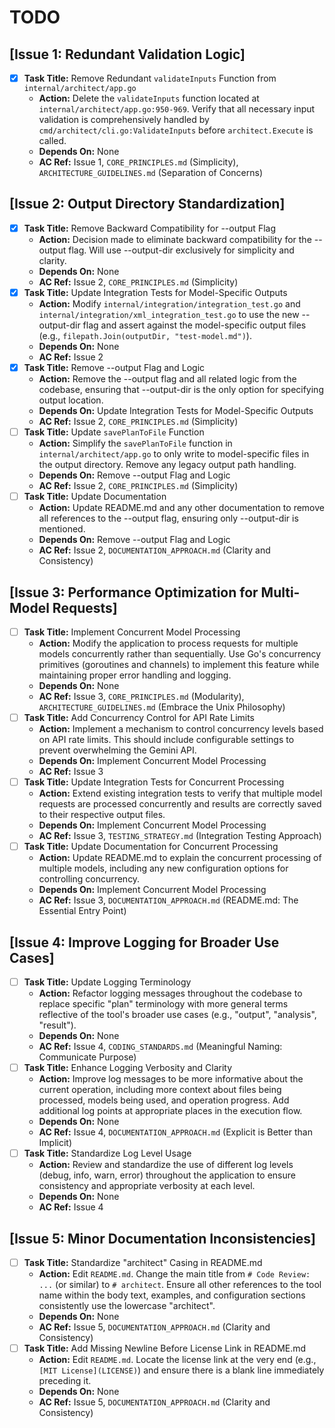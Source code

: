 # TODO

## [Issue 1: Redundant Validation Logic]
- [x] **Task Title:** Remove Redundant `validateInputs` Function from `internal/architect/app.go`
  - **Action:** Delete the `validateInputs` function located at `internal/architect/app.go:950-969`. Verify that all necessary input validation is comprehensively handled by `cmd/architect/cli.go:ValidateInputs` before `architect.Execute` is called.
  - **Depends On:** None
  - **AC Ref:** Issue 1, `CORE_PRINCIPLES.md` (Simplicity), `ARCHITECTURE_GUIDELINES.md` (Separation of Concerns)

## [Issue 2: Output Directory Standardization]
- [x] **Task Title:** Remove Backward Compatibility for --output Flag
  - **Action:** Decision made to eliminate backward compatibility for the --output flag. Will use --output-dir exclusively for simplicity and clarity.
  - **Depends On:** None
  - **AC Ref:** Issue 2, `CORE_PRINCIPLES.md` (Simplicity)
- [x] **Task Title:** Update Integration Tests for Model-Specific Outputs
  - **Action:** Modify `internal/integration/integration_test.go` and `internal/integration/xml_integration_test.go` to use the new --output-dir flag and assert against the model-specific output files (e.g., `filepath.Join(outputDir, "test-model.md")`).
  - **Depends On:** None
  - **AC Ref:** Issue 2
- [x] **Task Title:** Remove --output Flag and Logic
  - **Action:** Remove the --output flag and all related logic from the codebase, ensuring that --output-dir is the only option for specifying output location.
  - **Depends On:** Update Integration Tests for Model-Specific Outputs
  - **AC Ref:** Issue 2, `CORE_PRINCIPLES.md` (Simplicity)
- [ ] **Task Title:** Update `savePlanToFile` Function
  - **Action:** Simplify the `savePlanToFile` function in `internal/architect/app.go` to only write to model-specific files in the output directory. Remove any legacy output path handling.
  - **Depends On:** Remove --output Flag and Logic
  - **AC Ref:** Issue 2, `CORE_PRINCIPLES.md` (Simplicity)
- [ ] **Task Title:** Update Documentation
  - **Action:** Update README.md and any other documentation to remove all references to the --output flag, ensuring only --output-dir is mentioned.
  - **Depends On:** Remove --output Flag and Logic
  - **AC Ref:** Issue 2, `DOCUMENTATION_APPROACH.md` (Clarity and Consistency)

## [Issue 3: Performance Optimization for Multi-Model Requests]
- [ ] **Task Title:** Implement Concurrent Model Processing
  - **Action:** Modify the application to process requests for multiple models concurrently rather than sequentially. Use Go's concurrency primitives (goroutines and channels) to implement this feature while maintaining proper error handling and logging.
  - **Depends On:** None
  - **AC Ref:** Issue 3, `CORE_PRINCIPLES.md` (Modularity), `ARCHITECTURE_GUIDELINES.md` (Embrace the Unix Philosophy)
- [ ] **Task Title:** Add Concurrency Control for API Rate Limits
  - **Action:** Implement a mechanism to control concurrency levels based on API rate limits. This should include configurable settings to prevent overwhelming the Gemini API.
  - **Depends On:** Implement Concurrent Model Processing
  - **AC Ref:** Issue 3
- [ ] **Task Title:** Update Integration Tests for Concurrent Processing
  - **Action:** Extend existing integration tests to verify that multiple model requests are processed concurrently and results are correctly saved to their respective output files.
  - **Depends On:** Implement Concurrent Model Processing
  - **AC Ref:** Issue 3, `TESTING_STRATEGY.md` (Integration Testing Approach)
- [ ] **Task Title:** Update Documentation for Concurrent Processing
  - **Action:** Update README.md to explain the concurrent processing of multiple models, including any new configuration options for controlling concurrency.
  - **Depends On:** Implement Concurrent Model Processing
  - **AC Ref:** Issue 3, `DOCUMENTATION_APPROACH.md` (README.md: The Essential Entry Point)

## [Issue 4: Improve Logging for Broader Use Cases]
- [ ] **Task Title:** Update Logging Terminology
  - **Action:** Refactor logging messages throughout the codebase to replace specific "plan" terminology with more general terms reflective of the tool's broader use cases (e.g., "output", "analysis", "result").
  - **Depends On:** None
  - **AC Ref:** Issue 4, `CODING_STANDARDS.md` (Meaningful Naming: Communicate Purpose)
- [ ] **Task Title:** Enhance Logging Verbosity and Clarity
  - **Action:** Improve log messages to be more informative about the current operation, including more context about files being processed, models being used, and operation progress. Add additional log points at appropriate places in the execution flow.
  - **Depends On:** None
  - **AC Ref:** Issue 4, `DOCUMENTATION_APPROACH.md` (Explicit is Better than Implicit)
- [ ] **Task Title:** Standardize Log Level Usage
  - **Action:** Review and standardize the use of different log levels (debug, info, warn, error) throughout the application to ensure consistency and appropriate verbosity at each level.
  - **Depends On:** None
  - **AC Ref:** Issue 4

## [Issue 5: Minor Documentation Inconsistencies]
- [ ] **Task Title:** Standardize "architect" Casing in README.md
  - **Action:** Edit `README.md`. Change the main title from `# Code Review: ...` (or similar) to `# architect`. Ensure all other references to the tool name within the body text, examples, and configuration sections consistently use the lowercase "architect".
  - **Depends On:** None
  - **AC Ref:** Issue 5, `DOCUMENTATION_APPROACH.md` (Clarity and Consistency)
- [ ] **Task Title:** Add Missing Newline Before License Link in README.md
  - **Action:** Edit `README.md`. Locate the license link at the very end (e.g., `[MIT License](LICENSE)`) and ensure there is a blank line immediately preceding it.
  - **Depends On:** None
  - **AC Ref:** Issue 5, `DOCUMENTATION_APPROACH.md` (Clarity and Consistency)

